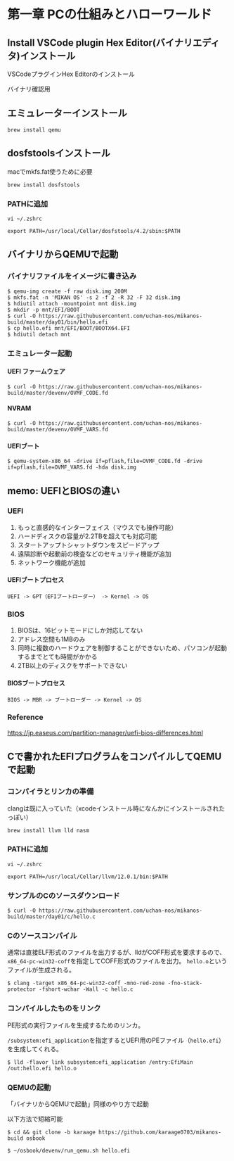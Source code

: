 # 第一章 PCの仕組みとハローワールド

## Install VSCode plugin Hex Editor(バイナリエディタ)インストール

VSCodeプラグインHex Editorのインストール

バイナリ確認用

## エミュレーターインストール

```
brew install qemu
```

## dosfstoolsインストール

macでmkfs.fat使うために必要

```
brew install dosfstools
```

### PATHに追加

```
vi ~/.zshrc

export PATH=/usr/local/Cellar/dosfstools/4.2/sbin:$PATH
```

## バイナリからQEMUで起動

### バイナリファイルをイメージに書き込み

```
$ qemu-img create -f raw disk.img 200M
$ mkfs.fat -n 'MIKAN OS' -s 2 -f 2 -R 32 -F 32 disk.img
$ hdiutil attach -mountpoint mnt disk.img
$ mkdir -p mnt/EFI/BOOT
$ curl -O https://raw.githubusercontent.com/uchan-nos/mikanos-build/master/day01/bin/hello.efi
$ cp hello.efi mnt/EFI/BOOT/BOOTX64.EFI
$ hdiutil detach mnt
```

### エミュレーター起動

#### UEFI ファームウェア

```
$ curl -O https://raw.githubusercontent.com/uchan-nos/mikanos-build/master/devenv/OVMF_CODE.fd
```

#### NVRAM 

```
$ curl -O https://raw.githubusercontent.com/uchan-nos/mikanos-build/master/devenv/OVMF_VARS.fd
```

#### UEFIブート

```
$ qemu-system-x86_64 -drive if=pflash,file=OVMF_CODE.fd -drive if=pflash,file=OVMF_VARS.fd -hda disk.img
```

## memo: UEFIとBIOSの違い

### UEFI

1. もっと直感的なインターフェイス（マウスでも操作可能）
2. ハードディスクの容量が2.2TBを超えても対応可能
3. スタートアップトシャットダウンをスピードアップ
4. 遠隔診断や起動前の検査などのセキュリティ機能が追加
5. ネットワーク機能が追加

#### UEFIブートプロセス

```
UEFI -> GPT（EFIブートローダー） -> Kernel -> OS
```

### BIOS

1. BIOSは、16ビットモードにしか対応してない
2. アドレス空間も1MBのみ
3. 同時に複数のハードウェアを制御することができないため、パソコンが起動するまでとても時間がかかる
4. 2TB以上のディスクをサポートできない

#### BIOSブートプロセス

```
BIOS -> MBR -> ブートローダー -> Kernel -> OS
```

### Reference
https://jp.easeus.com/partition-manager/uefi-bios-differences.html


## Cで書かれたEFIプログラムをコンパイルしてQEMUで起動

### コンパイラとリンカの準備

clangは既に入っていた（xcodeインストール時になんかにインストールされたっぽい）

```
brew install llvm lld nasm
```

### PATHに追加

```
vi ~/.zshrc

export PATH=/usr/local/Cellar/llvm/12.0.1/bin:$PATH
```

### サンプルのCのソースダウンロード

```
$ curl -O https://raw.githubusercontent.com/uchan-nos/mikanos-build/master/day01/c/hello.c
```

### Cのソースコンパイル

通常は直接ELF形式のファイルを出力するが、lldがCOFF形式を要求するので、```x86_64-pc-win32-coff```を指定してCOFF形式のファイルを出力。
```hello.o```というファイルが生成される。

```
$ clang -target x86_64-pc-win32-coff -mno-red-zone -fno-stack-protector -fshort-wchar -Wall -c hello.c
```

### コンパイルしたものをリンク

PE形式の実行ファイルを生成するためのリンカ。

```/subsystem:efi_application```を指定するとUEFI用のPEファイル（```hello.efi```）を生成してくれる。

```
$ lld -flavor link subsystem:efi_application /entry:EfiMain /out:hello.efi hello.o
```

### QEMUの起動

「バイナリからQEMUで起動」同様のやり方で起動

以下方法で短縮可能

```
$ cd && git clone -b karaage https://github.com/karaage0703/mikanos-build osbook
```

```
$ ~/osbook/devenv/run_qemu.sh hello.efi
```
